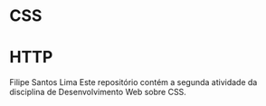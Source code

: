 # CSS
# HTTP
Filipe Santos Lima
Este repositório contém a segunda atividade da disciplina de Desenvolvimento Web sobre CSS.

 
